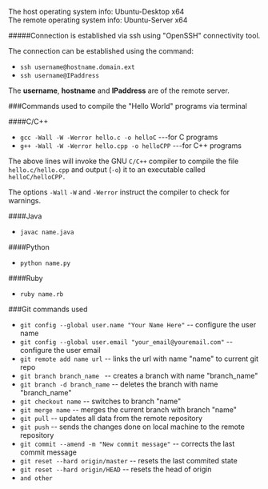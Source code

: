 The host operating system info: Ubuntu-Desktop x64 <br />
The remote operating system info: Ubuntu-Server x64

#####Connection is established via ssh using "OpenSSH" connectivity tool.

The connection can be established using the command:
* `ssh username@hostname.domain.ext`
* `ssh username@IPaddress`

The **username**, **hostname** and **IPaddress** are of the remote server.<br />


###Commands used to compile the "Hello World" programs via terminal
 
####C/C++
* `gcc -Wall -W -Werror hello.c -o helloC` ---for C programs
* `g++ -Wall -W -Werror hello.cpp -o helloCPP` ---for C++ programs

The above lines will invoke the GNU `C/C++` compiler to compile the file `hello.c/hello.cpp` and output (`-o`) it to an executable called `helloC/helloCPP.`

The options `-Wall` `-W` and `-Werror` instruct the compiler to check for warnings.

####Java 
* `javac name.java`

####Python 
* `python name.py`

####Ruby 
* `ruby name.rb`

###Git commands used

* `git config --global user.name "Your Name Here"` -- configure the user name
* `git config --global user.email "your_email@youremail.com"` -- configure the user email
* `git remote add name url` -- links the url with name "name" to current git repo
* `git branch branch_name ` -- creates a branch with name "branch\_name"
* `git branch -d branch_name` -- deletes the branch with name "branch\_name"
* `git checkout name` -- switches to branch "name"
* `git merge name` -- merges the current branch with branch "name"
* `git pull` -- updates all data from the remote repository
* `git push` -- sends the changes done on local machine to the remote repository
* `git commit --amend -m "New commit message"` -- corrects the last commit message 
* `git reset --hard origin/master` -- resets the last commited state
* `git reset --hard origin/HEAD` -- resets the head of origin
* `and other` 


